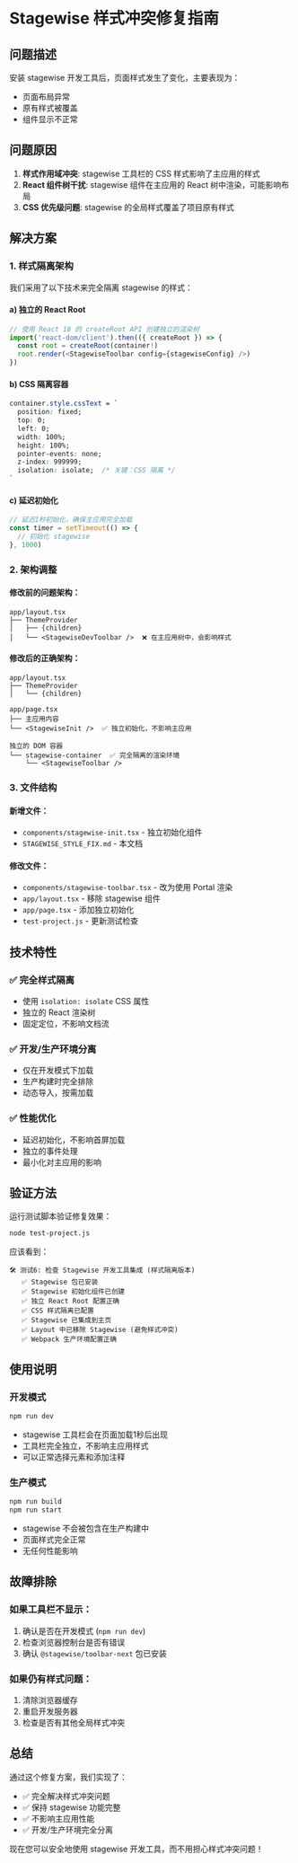 # Stagewise 样式冲突修复指南

## 问题描述

安装 stagewise 开发工具后，页面样式发生了变化，主要表现为：
- 页面布局异常
- 原有样式被覆盖
- 组件显示不正常

## 问题原因

1. **样式作用域冲突**: stagewise 工具栏的 CSS 样式影响了主应用的样式
2. **React 组件树干扰**: stagewise 组件在主应用的 React 树中渲染，可能影响布局
3. **CSS 优先级问题**: stagewise 的全局样式覆盖了项目原有样式

## 解决方案

### 1. 样式隔离架构

我们采用了以下技术来完全隔离 stagewise 的样式：

#### a) 独立的 React Root
```typescript
// 使用 React 18 的 createRoot API 创建独立的渲染树
import('react-dom/client').then(({ createRoot }) => {
  const root = createRoot(container!)
  root.render(<StagewiseToolbar config={stagewiseConfig} />)
})
```

#### b) CSS 隔离容器
```css
container.style.cssText = `
  position: fixed;
  top: 0;
  left: 0;
  width: 100%;
  height: 100%;
  pointer-events: none;
  z-index: 999999;
  isolation: isolate;  /* 关键：CSS 隔离 */
`
```

#### c) 延迟初始化
```typescript
// 延迟1秒初始化，确保主应用完全加载
const timer = setTimeout(() => {
  // 初始化 stagewise
}, 1000)
```

### 2. 架构调整

#### 修改前的问题架构：
```
app/layout.tsx
├── ThemeProvider
│   ├── {children}
│   └── <StagewiseDevToolbar />  ❌ 在主应用树中，会影响样式
```

#### 修改后的正确架构：
```
app/layout.tsx
├── ThemeProvider
│   └── {children}

app/page.tsx
├── 主应用内容
└── <StagewiseInit />  ✅ 独立初始化，不影响主应用

独立的 DOM 容器
└── stagewise-container  ✅ 完全隔离的渲染环境
    └── <StagewiseToolbar />
```

### 3. 文件结构

#### 新增文件：
- `components/stagewise-init.tsx` - 独立初始化组件
- `STAGEWISE_STYLE_FIX.md` - 本文档

#### 修改文件：
- `components/stagewise-toolbar.tsx` - 改为使用 Portal 渲染
- `app/layout.tsx` - 移除 stagewise 组件
- `app/page.tsx` - 添加独立初始化
- `test-project.js` - 更新测试检查

## 技术特性

### ✅ 完全样式隔离
- 使用 `isolation: isolate` CSS 属性
- 独立的 React 渲染树
- 固定定位，不影响文档流

### ✅ 开发/生产环境分离
- 仅在开发模式下加载
- 生产构建时完全排除
- 动态导入，按需加载

### ✅ 性能优化
- 延迟初始化，不影响首屏加载
- 独立的事件处理
- 最小化对主应用的影响

## 验证方法

运行测试脚本验证修复效果：

```bash
node test-project.js
```

应该看到：
```
🛠️ 测试6: 检查 Stagewise 开发工具集成 (样式隔离版本)
   ✅ Stagewise 包已安装
   ✅ Stagewise 初始化组件已创建
   ✅ 独立 React Root 配置正确
   ✅ CSS 样式隔离已配置
   ✅ Stagewise 已集成到主页
   ✅ Layout 中已移除 Stagewise (避免样式冲突)
   ✅ Webpack 生产环境配置正确
```

## 使用说明

### 开发模式
```bash
npm run dev
```
- stagewise 工具栏会在页面加载1秒后出现
- 工具栏完全独立，不影响主应用样式
- 可以正常选择元素和添加注释

### 生产模式
```bash
npm run build
npm run start
```
- stagewise 不会被包含在生产构建中
- 页面样式完全正常
- 无任何性能影响

## 故障排除

### 如果工具栏不显示：
1. 确认是否在开发模式 (`npm run dev`)
2. 检查浏览器控制台是否有错误
3. 确认 `@stagewise/toolbar-next` 包已安装

### 如果仍有样式问题：
1. 清除浏览器缓存
2. 重启开发服务器
3. 检查是否有其他全局样式冲突

## 总结

通过这个修复方案，我们实现了：
- ✅ 完全解决样式冲突问题
- ✅ 保持 stagewise 功能完整
- ✅ 不影响主应用性能
- ✅ 开发/生产环境完全分离

现在您可以安全地使用 stagewise 开发工具，而不用担心样式冲突问题！ 